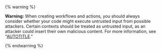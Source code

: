 {% warning %}

**Warning:** When creating workflows and actions, you should always consider whether your code might execute untrusted input from possible attackers. Certain contexts should be treated as untrusted input, as an attacker could insert their own malicious content. For more information, see "[AUTOTITLE](/actions/security-guides/security-hardening-for-github-actions#understanding-the-risk-of-script-injections)."

{% endwarning %}
